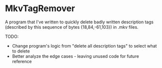 ﻿# MkvTagRemover
A program that I've written to quickly delete badly written description tags (described by this sequence of bytes {18,84,-61,103}) in .mkv files.

TODO:
- Change program's logic from "delete all description tags" to select what to delete
- Better analyze the edge cases - leaving unused code for future reference
